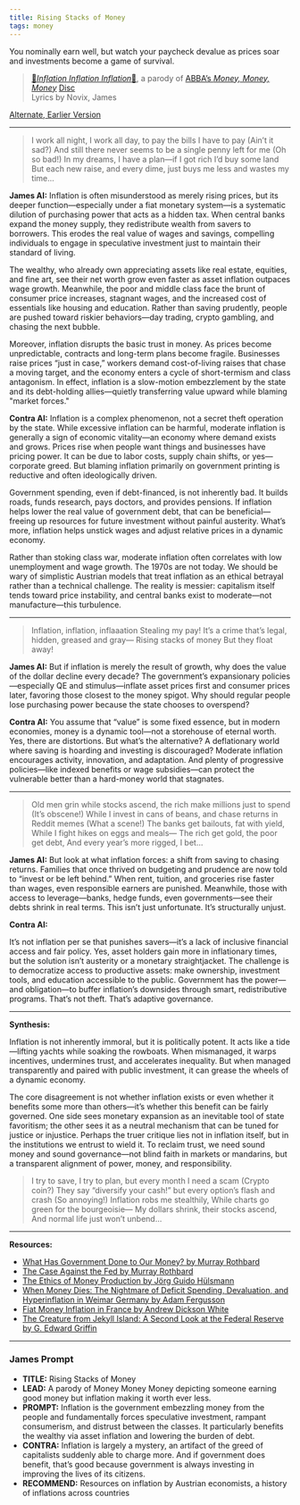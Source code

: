 ```yaml
---
title: Rising Stacks of Money
tags: money
---
```


You nominally earn well, but watch your paycheck devalue as prices soar and investments become a game of survival.

<!--more-->

>[🎵*Inflation Inflation Inflation*🎵](https://suno.com/s/STyooszb9LCJqw3y), a parody of [ABBA’s *Money, Money, Money*](https://genius.com/Abba-money-money-money-lyrics) [Disc](https://amzn.to/4kqNC8v)\
>Lyrics by Novix, James

[Alternate, Earlier Version](https://suno.com/s/mayJ4Nuyaw4HApeX)

---

> I work all night, I work all day, to pay the bills I have to pay (Ain’t it sad?)
> And still there never seems to be a single penny left for me (Oh so bad!)
> In my dreams, I have a plan—if I got rich I’d buy some land
> But each new raise, and every dime, just buys me less and wastes my time...




**James AI:**
Inflation is often misunderstood as merely rising prices, but its deeper function—especially under a fiat monetary system—is a systematic dilution of purchasing power that acts as a hidden tax. When central banks expand the money supply, they redistribute wealth from savers to borrowers. This erodes the real value of wages and savings, compelling individuals to engage in speculative investment just to maintain their standard of living.

The wealthy, who already own appreciating assets like real estate, equities, and fine art, see their net worth grow even faster as asset inflation outpaces wage growth. Meanwhile, the poor and middle class face the brunt of consumer price increases, stagnant wages, and the increased cost of essentials like housing and education. Rather than saving prudently, people are pushed toward riskier behaviors—day trading, crypto gambling, and chasing the next bubble.

Moreover, inflation disrupts the basic trust in money. As prices become unpredictable, contracts and long-term plans become fragile. Businesses raise prices “just in case,” workers demand cost-of-living raises that chase a moving target, and the economy enters a cycle of short-termism and class antagonism. In effect, inflation is a slow-motion embezzlement by the state and its debt-holding allies—quietly transferring value upward while blaming "market forces."


**Contra AI:**
Inflation is a complex phenomenon, not a secret theft operation by the state. While excessive inflation can be harmful, moderate inflation is generally a sign of economic vitality—an economy where demand exists and grows. Prices rise when people want things and businesses have pricing power. It can be due to labor costs, supply chain shifts, or yes—corporate greed. But blaming inflation primarily on government printing is reductive and often ideologically driven.

Government spending, even if debt-financed, is not inherently bad. It builds roads, funds research, pays doctors, and provides pensions. If inflation helps lower the real value of government debt, that can be beneficial—freeing up resources for future investment without painful austerity. What’s more, inflation helps unstick wages and adjust relative prices in a dynamic economy.

Rather than stoking class war, moderate inflation often correlates with low unemployment and wage growth. The 1970s are not today. We should be wary of simplistic Austrian models that treat inflation as an ethical betrayal rather than a technical challenge. The reality is messier: capitalism itself tends toward price instability, and central banks exist to moderate—not manufacture—this turbulence.



---

> Inflation, inflation, inflaaation
> Stealing my pay!
> It’s a crime that’s legal, hidden, greased and gray—
> Rising stacks of money
> But they float away!



**James AI:**
But if inflation is merely the result of growth, why does the value of the dollar decline every decade? The government’s expansionary policies—especially QE and stimulus—inflate asset prices first and consumer prices later, favoring those closest to the money spigot. Why should regular people lose purchasing power because the state chooses to overspend?


**Contra AI:**
You assume that “value” is some fixed essence, but in modern economies, money is a dynamic tool—not a storehouse of eternal worth. Yes, there are distortions. But what’s the alternative? A deflationary world where saving is hoarding and investing is discouraged? Moderate inflation encourages activity, innovation, and adaptation. And plenty of progressive policies—like indexed benefits or wage subsidies—can protect the vulnerable better than a hard-money world that stagnates.

---

> Old men grin while stocks ascend, the rich make millions just to spend (It’s obscene!)
> While I invest in cans of beans, and chase returns in Reddit memes (What a scene!)
> The banks get bailouts, fat with yield,
> While I fight hikes on eggs and meals—
> The rich get gold, the poor get debt,
> And every year’s more rigged, I bet…


**James AI:**
But look at what inflation forces: a shift from saving to chasing returns. Families that once thrived on budgeting and prudence are now told to “invest or be left behind.” When rent, tuition, and groceries rise faster than wages, even responsible earners are punished. Meanwhile, those with access to leverage—banks, hedge funds, even governments—see their debts shrink in real terms. This isn’t just unfortunate. It’s structurally unjust.

**Contra AI:**

It’s not inflation per se that punishes savers—it’s a lack of inclusive financial access and fair policy. Yes, asset holders gain more in inflationary times, but the solution isn’t austerity or a monetary straightjacket. The challenge is to democratize access to productive assets: make ownership, investment tools, and education accessible to the public. Government has the power—and obligation—to buffer inflation’s downsides through smart, redistributive programs. That’s not theft. That’s adaptive governance.

---

**Synthesis:**

Inflation is not inherently immoral, but it is politically potent. It acts like a tide—lifting yachts while soaking the rowboats. When mismanaged, it warps incentives, undermines trust, and accelerates inequality. But when managed transparently and paired with public investment, it can grease the wheels of a dynamic economy.

The core disagreement is not whether inflation exists or even whether it benefits some more than others—it’s whether this benefit can be fairly governed. One side sees monetary expansion as an inevitable tool of state favoritism; the other sees it as a neutral mechanism that can be tuned for justice or injustice. Perhaps the truer critique lies not in inflation itself, but in the institutions we entrust to wield it. To reclaim trust, we need sound money and sound governance—not blind faith in markets or mandarins, but a transparent alignment of power, money, and responsibility.

> I try to save, I try to plan, but every month I need a scam (Crypto coin?)
> They say “diversify your cash!” but every option’s flash and crash (So annoying!)
> Inflation robs me stealthily,
> While charts go green for the bourgeoisie—
> My dollars shrink, their stocks ascend,
> And normal life just won’t unbend…

---

**Resources:**

- [What Has Government Done to Our Money? by Murray Rothbard](https://amzn.to/4exOEhv)
- [The Case Against the Fed by Murray Rothbard](https://amzn.to/3Tq5hC9)
- [The Ethics of Money Production by Jörg Guido Hülsmann](https://amzn.to/45WxHeC)
- [When Money Dies: The Nightmare of Deficit Spending, Devaluation, and Hyperinflation in Weimar Germany by Adam Fergusson](https://amzn.to/3Gv1sss)
- [Fiat Money Inflation in France by Andrew Dickson White](https://amzn.to/4nzkKh9)
- [The Creature from Jekyll Island: A Second Look at the Federal Reserve by G. Edward Griffin](https://amzn.to/44EHYtB)

---

### James Prompt





* **TITLE:** Rising Stacks of Money
* **LEAD:** A parody of Money Money Money depicting someone earning good money but inflation making it worth ever less.
* **PROMPT:** Inflation is the government embezzling money from the people and fundamentally forces speculative investment, rampant consumerism, and distrust between the classes. It particularly benefits the wealthy via asset inflation and lowering the burden of debt.
* **CONTRA:** Inflation is largely a mystery, an artifact of the greed of capitalists suddenly able to charge more. And if government does benefit, that’s good because government is always investing in improving the lives of its citizens.
* **RECOMMEND:** Resources on inflation by Austrian economists, a history of inflations across countries

